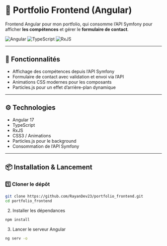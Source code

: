 # 🎨 Portfolio Frontend (Angular)

Frontend Angular pour mon portfolio, qui consomme l’API Symfony pour afficher **les compétences** et gérer le **formulaire de contact**.

![Angular](https://img.shields.io/badge/Angular-17-red?logo=angular)
![TypeScript](https://img.shields.io/badge/TypeScript-5.2-blue?logo=typescript)
![RxJS](https://img.shields.io/badge/RxJS-7.9-orange?logo=rxjs)

---

## 🚀 Fonctionnalités

- Affichage des compétences depuis l’API Symfony  
- Formulaire de contact avec validation et envoi via l’API  
- Animations CSS modernes pour les composants  
- Particles.js pour un effet d’arrière-plan dynamique  

---

## ⚙️ Technologies

- Angular 17  
- TypeScript  
- RxJS  
- CSS3 / Animations  
- Particles.js pour le background  
- Consommation de l’API Symfony  

---

## 📦 Installation & Lancement

### 1️⃣ Cloner le dépôt
```bash
git clone https://github.com/RayanDev23/portfolio_frontend.git
cd portfolio_frontend
```
2. Installer les dépendances
```bash
npm install
```
3. Lancer le serveur Angular
```bash
ng serv -o
```
